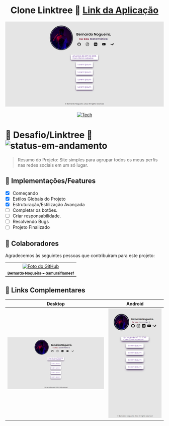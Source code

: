 <div align="center">
  
# Clone Linktree 🗻 <a href="https://starbucksflamebox.netlify.app/">Link da Aplicação</a>

</div>

![Video-Aplicação](https://github.com/Samuraiflamesf/Clone_Linktree/blob/main/components/promisse/desktop.png?raw=true)

<div align="center">
  
[![Tech](https://skillicons.dev/icons?i=html,css,js)](https://skillicons.dev)

</div>

# 📄 Desafio/Linktree 🗻 ![status-em-andamento](https://user-images.githubusercontent.com/62897976/185768581-1d051a52-2e60-4378-b31d-39028cbfb5c8.svg)

> Resumo do Projeto: Site simples para agrupar todos os meus perfis nas redes sociais em um só lugar.

## 🎯 Implementações/Features

- [x] Começando
- [x] Estilos Globais do Projeto
- [x] Estruturação/Estilização Avançada
- [ ] Completar os botões.
- [ ] Criar responsabilidade.
- [ ] Resolvendo Bugs
- [ ] Projeto Finalizado

## 🤝 Colaboradores

Agradecemos às seguintes pessoas que contribuíram para este projeto:

<table>
  <tr>
    <td align="center">
      <a href="#">
        <img src="https://avatars.githubusercontent.com/u/62897976?s=400&u=afa8e717adda64a162c125cbbbcdfa187b86348a&v=4" width="160px;" alt="Foto do GitHub"/><br>
          <sub>
          <b>
          Bernardo Nogueira - Samuraiflamesf
          </b>
        </sub>
      </a>
    </td>
  </tr>
</table>

## 📕 Links Complementares

| Desktop | Android  |
| ------------------- | ------------------- |
| <img src="https://github.com/Samuraiflamesf/Clone_Linktree/blob/main/components/promisse/desktop.png?raw=true"> | <img src="https://github.com/Samuraiflamesf/Clone_Linktree/blob/main/components/promisse/android.png?raw=true"> |
